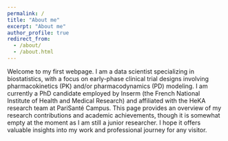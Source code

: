 ```yaml
---
permalink: /
title: "About me"
excerpt: "About me"
author_profile: true
redirect_from: 
  - /about/
  - /about.html
---
```


Welcome to my first webpage. I am a data scientist specializing in biostatistics, with a focus on early-phase clinical trial designs involving pharmacokinetics (PK) and/or pharmacodynamics (PD) modeling. I am currently a PhD candidate employed by Inserm (the French National Institute of Health and Medical Research) and affiliated with the HeKA research team at PariSanté Campus. This page provides an overview of my research contributions and academic achievements, though it is somewhat empty at the moment as I am still a junior researcher. I hope it offers valuable insights into my work and professional journey for any visitor.
